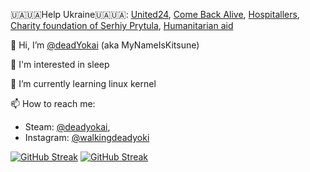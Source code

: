 
🇺🇦🇺🇦Help Ukraine🇺🇦🇺🇦: [United24](https://u24.gov.ua/), [Come Back Alive](https://savelife.in.ua/en/), [Hospitallers](https://www.hospitallers.life/needs-hospitallers), [Charity foundation of Serhiy Prytula](https://prytulafoundation.org/en), [Humanitarian aid](https://help.gov.ua/en/)

👋 Hi, I’m [@deadYokai](https://github.com/deadYokai) (aka MyNameIsKitsune)

👀 I'm interested in sleep

🌱 I’m currently learning linux kernel

📫 How to reach me:
  * Steam: [@deadyokai](https://steamcommunity.com/id/deadyokai/),
  * Instagram: [@walkingdeadyoki](https://instagram.com/walkingdeadyoki)
         
[![GitHub Streak](https://streak-stats.demolab.com?user=deadYokai&theme=violet-dark&border_radius=5&date_format=j%20M%5B%20Y%5D&locale=uk)](https://git.io/streak-stats)
[![GitHub Streak](https://streak-stats.demolab.com?user=deadYokai&theme=violet-dark&border_radius=5&date_format=j%20M%5B%20Y%5D)](https://git.io/streak-stats)
